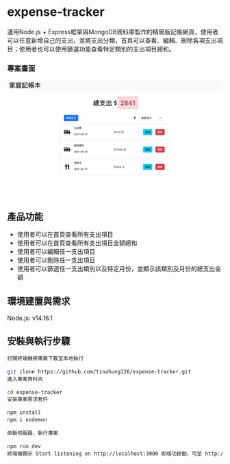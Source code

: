 
# expense-tracker
運用Node.js + Express框架與MongoDB資料庫製作的精簡版記帳網頁，使用者可以任意新增自己的支出，並將支出分類，首頁可以查看、編輯、刪除各項支出項目；使用者也可以使用篩選功能查看特定類別的支出項目總和。

### 專案畫面
![image](https://github.com/afwyou/expense-tracker/blob/master/Opera%20快照_2021-05-17_150357_localhost.png)

## 產品功能
* 使用者可以在首頁查看所有支出項目
* 使用者可以在首頁查看所有支出項目金額總和
* 使用者可以編輯任一支出項目
* 使用者可以刪除任一支出項目
* 使用者可以篩選任一支出類別以及特定月份，並顯示該類別及月份的總支出金額
## 環境建置與需求
Node.js: v14.16.1
## 安裝與執行步驟
```bash
打開終端機將專案下載至本地執行
```
```bash
git clone https://github.com/tinahung126/expense-tracker.git
進入專案資料夾
```
```bash
cd expense-tracker
安裝專案需求套件
```
```bash
npm install 
npm i nodemon
```
```bash
啟動伺服器，執行專案
```
```bash
npm run dev
終端機顯示 Start listening on http://localhost:3000 即成功啟動，可至 http://localhost:3000 開始使用！
```

